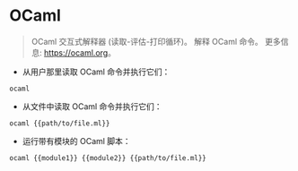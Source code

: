 # OCaml

> OCaml 交互式解释器 (读取-评估-打印循环)。
> 解释 OCaml 命令。
> 更多信息: <https://ocaml.org>。

- 从用户那里读取 OCaml 命令并执行它们：

`ocaml`

- 从文件中读取 OCaml 命令并执行它们：

`ocaml {{path/to/file.ml}}`

- 运行带有模块的 OCaml 脚本：

`ocaml {{module1}} {{module2}} {{path/to/file.ml}}`